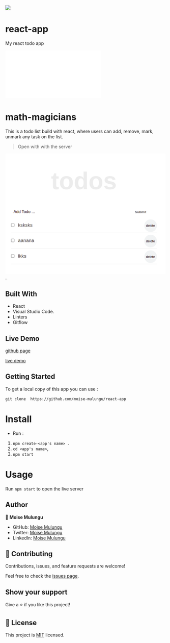 ![](https://img.shields.io/badge/Microverse-blueviolet)

# react-app
My react todo app


![](file:///home/moise/Leaderboard-project/dist/index.html)

# math-magicians
This is a todo list build with react, where users can add, remove, mark, unmark any task on the list.

> Open with with the server

![screenshot](image/react-app.png).

## Built With

- React
- Visual Studio Code.
- Linters
- Gitflow

## Live Demo

[github page](https://github.com/moise-mulungu/react-app)

[live demo](https://delicate-shortbread-74cfa8.netlify.app/)

## Getting Started

To get a local copy of this app you can use :
```
git clone  https://github.com/moise-mulungu/react-app
```
# Install

- Run :
1. `npm create-<app's name> .`
2. `cd <app's name>`,
3. `npm start`

# Usage

Run `npm start` to open the live server

## Author

👤 **Moise Mulungu**

- GitHub: [Moise Mulungu](https://github.com/moise-mulungu)
- Twitter: [Moise Mulungu](https://twitter.com/moise_mulungu)
- LinkedIn: [Moise Mulungu](https://www.linkedin.com/in/moisemulungu/)

## 🤝 Contributing

Contributions, issues, and feature requests are welcome!

Feel free to check the [issues page](https://github.com/moise-mulungu/react-app/issues).


## Show your support

Give a ⭐️ if you like this project!

## 📝 License

This project is [MIT](./MIT.md) licensed.
 

